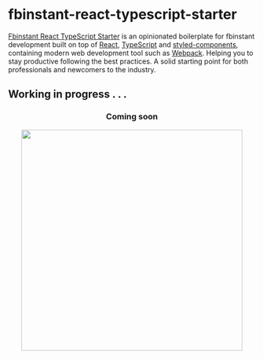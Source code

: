 # fbinstant-react-typescript-starter

[Fbinstant React TypeScript Starter](https://github.com/dkarski/fbinstant-react-typescript-starter)
is an opinionated boilerplate for fbinstant development built on top of [React](https://facebook.github.io/react/),
[TypeScript](https://www.typescriptlang.org/) and [styled-components](https://www.styled-components.com/),
containing modern web development tool such as [Webpack](http://webpack.github.io/).
Helping you to stay productive following the best practices.
A solid starting point for both professionals and newcomers to the industry.

## Working in progress . . .

<h3 align="center">Coming soon</p>
<p align="center">
  <img src="https://media.giphy.com/media/tzHn7A5mohSfe/giphy.gif" width="450px" height="auto"/>
</p>

